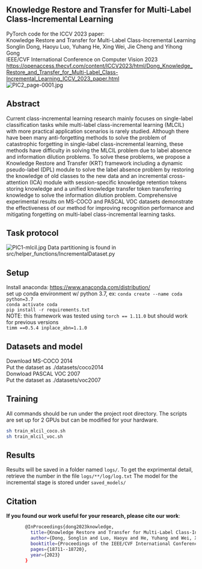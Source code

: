 ## Knowledge Restore and Transfer for Multi-Label Class-Incremental Learning
PyTorch code for the ICCV 2023 paper: <br />
Knowledge Restore and Transfer for Multi-Label Class-Incremental Learning  <br /> 
Songlin Dong, Haoyu Luo, Yuhang He, Xing Wei, Jie Cheng and Yihong Gong  <br />
IEEE/CVF International Conference on Computer Vision 2023   <br />
https://openaccess.thecvf.com/content/ICCV2023/html/Dong_Knowledge_Restore_and_Transfer_for_Multi-Label_Class-Incremental_Learning_ICCV_2023_paper.html <br />
![PIC2_page-0001.jpg](https://s2.loli.net/2023/10/06/t34WSTOYE1seqlN.jpg)  
## Abstract
Current class-incremental learning research mainly focuses on single-label classification tasks while multi-label class-incremental learning (MLCIL) with more practical application scenarios is rarely studied. Although there have been many anti-forgetting methods to solve the problem of catastrophic forgetting in single-label class-incremental learning, these methods have difficulty in solving the MLCIL problem due to label absence and information dilution problems. To solve these problems, we propose a Knowledge Restore and Transfer (KRT) framework including a dynamic pseudo-label (DPL) module to solve the label absence problem by restoring the knowledge of old classes to the new data and an incremental cross-attention (ICA) module with session-specific knowledge retention tokens storing knowledge and a unified knowledge transfer token transferring knowledge to solve the information dilution problem. Comprehensive experimental results on MS-COCO and PASCAL VOC datasets demonstrate the effectiveness of our method for improving recognition performance and mitigating forgetting on multi-label class-incremental learning tasks.
## Task protocol
![PIC1-mlcil.jpg](https://s2.loli.net/2023/10/06/Q8J42HDepTa1sWw.jpg)
Data partitioning is found in src/helper_functions/IncrementalDataset.py
## Setup
Install anaconda: https://www.anaconda.com/distribution/ <br />
set up conda environment w/ python 3.7, ex: `conda create --name coda python=3.7` <br />
`conda activate coda`  <br />
`pip install -r requirements.txt`  <br />
NOTE: this framework was tested using `torch == 1.11.0` but should work for previous versions <br />
`timm ==0.5.4 inplace_abn=1.1.0` <br />
## Datasets and model
Download MS-COCO 2014 <br />
Put the dataset as ./datasets/coco2014 <br />
Donwload PASCAL VOC 2007 <br />
Put the dataset as ./datasets/voc2007 <br />

## Training 
All commands should be run under the project root directory. The scripts are set up for 2 GPUs but can be modified for your hardware.
```bash
sh train_mlcil_coco.sh
sh train_mlcil_voc.sh
```
## Results
Results will be saved in a folder named `logs/`. To get the exprimental detail, retrieve the number in the file `logs/**/log/log.txt`
The model for the incremental stage is stored under `saved_models/`
## Citation
**If you found our work useful for your research, please cite our work**: <br />
 ```bash
        @InProceedings{dong2023knowledge,
          title={Knowledge Restore and Transfer for Multi-Label Class-Incremental Learning}, 
          author={Dong, Songlin and Luo, Haoyu and He, Yuhang and Wei, Xing and Cheng, Jie and Gong, Yihong},
          booktitle={Proceedings of the IEEE/CVF International Conference on Computer Vision},
          pages={18711--18720},
          year={2023}
        }
 ```
   
